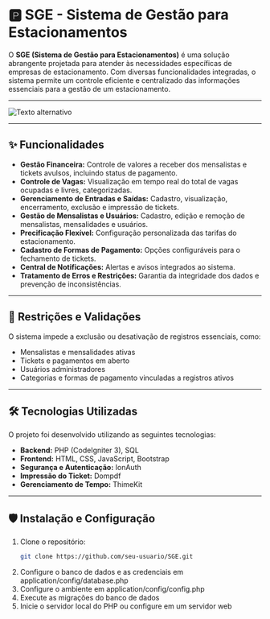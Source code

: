 # 🅿️ SGE - Sistema de Gestão para Estacionamentos

O **SGE (Sistema de Gestão para Estacionamentos)** é uma solução abrangente projetada para atender às necessidades específicas de empresas de estacionamento. Com diversas funcionalidades integradas, o sistema permite um controle eficiente e centralizado das informações essenciais para a gestão de um estacionamento.

---

![Texto alternativo]()

---
## ✨ Funcionalidades  

- **Gestão Financeira:** Controle de valores a receber dos mensalistas e tickets avulsos, incluindo status de pagamento.  
- **Controle de Vagas:** Visualização em tempo real do total de vagas ocupadas e livres, categorizadas.  
- **Gerenciamento de Entradas e Saídas:** Cadastro, visualização, encerramento, exclusão e impressão de tickets.  
- **Gestão de Mensalistas e Usuários:** Cadastro, edição e remoção de mensalistas, mensalidades e usuários.  
- **Precificação Flexível:** Configuração personalizada das tarifas do estacionamento.  
- **Cadastro de Formas de Pagamento:** Opções configuráveis para o fechamento de tickets.  
- **Central de Notificações:** Alertas e avisos integrados ao sistema.  
- **Tratamento de Erros e Restrições:** Garantia da integridade dos dados e prevenção de inconsistências.  

---

## 📝 Restrições e Validações  

O sistema impede a exclusão ou desativação de registros essenciais, como:  

- Mensalistas e mensalidades ativas  
- Tickets e pagamentos em aberto  
- Usuários administradores  
- Categorias e formas de pagamento vinculadas a registros ativos  

---

## 🛠️ Tecnologias Utilizadas  

O projeto foi desenvolvido utilizando as seguintes tecnologias:  

- **Backend:** PHP (CodeIgniter 3), SQL  
- **Frontend:** HTML, CSS, JavaScript, Bootstrap  
- **Segurança e Autenticação:** IonAuth  
- **Impressão do Ticket:** Dompdf  
- **Gerenciamento de Tempo:** ThimeKit  

---

## 🛡️ Instalação e Configuração  

1. Clone o repositório:  
   ```bash
   git clone https://github.com/seu-usuario/SGE.git
2. Configure o banco de dados e as credenciais em application/config/database.php
3. Configure o ambiente em application/config/config.php
4. Execute as migrações do banco de dados
5. Inicie o servidor local do PHP ou configure em um servidor web
